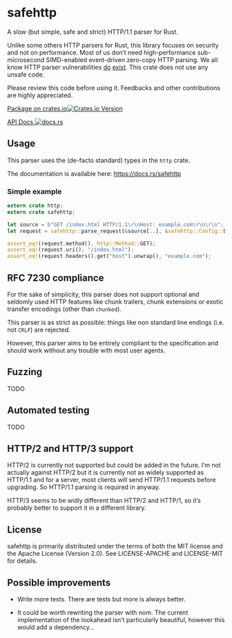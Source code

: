 # safehttp

A slow (but simple, safe and strict) HTTP/1.1 parser for Rust.

Unlike some others HTTP parsers for Rust, this library focuses on
security and not on performance. Most of us don’t need high-performance 
sub-microsecond SIMD-enabled event-driven zero-copy HTTP parsing. We 
all know HTTP parser vulnerabilities [do](http://nginx.org/en/security_advisories.html)
[exist](https://httpd.apache.org/security/vulnerabilities_24.html).
This crate does not use any unsafe code.

Please review this code before using it. Feedbacks and other
contributions are highly appreciated.

[Package on crates.io![Crates.io Version](https://img.shields.io/crates/v/safehttp)](https://crates.io/crates/safehttp)

[API Docs ![docs.rs](https://img.shields.io/docsrs/safehttp)](https://docs.rs/safehttp)

## Usage

This parser uses the (de-facto standard) types in the `http` crate.

The documentation is available here: https://docs.rs/safehttp

### Simple example

```rust
extern crate http;
extern crate safehttp;

let source = b"GET /index.html HTTP/1.1\r\nHost: example.com\r\n\r\n";
let request = safehttp::parse_request(&source[..], &safehttp::Config::DEFAULT).unwrap();

assert_eq!(request.method(), http::Method::GET);
assert_eq!(request.uri(), "/index.html");
assert_eq!(request.headers().get("host").unwrap(), "example.com");
```

## RFC 7230 compliance

For the sake of simplicity, this parser does not support optional and
seldomly used HTTP features like chunk trailers, chunk extensions or
exotic transfer encodings (other than `chunked`).

This parser is as strict as possible: things like non standard line
endings (i.e. not `CRLF`) are rejected.

However, this parser aims to be entirely compliant to the specification
and should work without any trouble with most user agents.

## Fuzzing

TODO

## Automated testing

TODO

## HTTP/2 and HTTP/3 support

HTTP/2 is currently not supported but could be added in the future. I’m not
actually against HTTP/2 but it is currently not as widely supported as
HTTP/1.1 and for a server, most clients will send HTTP/1.1 requests
before upgrading. So HTTP/1.1 parsing is required in anyway.

HTTP/3 seems to be widly different than HTTP/2 and HTTP/1, so it’s probably
better to support it in a different library.

## License

safehttp is primarily distributed under the terms of both the MIT license
and the Apache License (Version 2.0). See LICENSE-APACHE and LICENSE-MIT for details.

## Possible improvements

  - Write more tests. There are tests but more is always better.

  - It could be worth rewriting the parser with nom. The current implementation
  of the lookahead isn’t particularly beautiful, however this would add a
  dependency...
